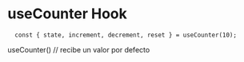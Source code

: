 # useCounter Hook

```
  const { state, increment, decrement, reset } = useCounter(10);
```

useCounter() // recibe un valor por defecto